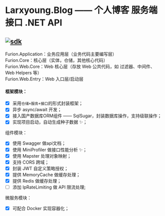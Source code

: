 # Larxyoung.Blog —— 个人博客 服务端接口 .NET API
[![sdk](https://img.shields.io/badge/sdk-7.0.4-d.svg)](#)  
-------------------------------
Furion.Application：业务应用层（业务代码主要编写层）  
Furion.Core：核心层（实体，仓储，其他核心代码）  
Furion.Web.Core：Web 核心层（存放 Web 公共代码，如 过滤器、中间件、Web Helpers 等）  
Furion.Web.Entry：Web 入口层/启动层  

#### 框架模块：  
- [x] 采用`仓储+服务+接口`的形式封装框架；
- [x] 异步 async/await 开发；
- [x] 接入国产数据库ORM组件 —— SqlSugar，封装数据库操作，支持级联操作；
- [x] 实现项目启动，自动生成种子数据 ✨； 

组件模块：
- [x] 使用 Swagger 做api文档；
- [x] 使用 MiniProfiler 做接口性能分析 ✨；
- [x] 使用 Mapster 处理对象映射；  
- [x] 支持 CORS 跨域；
- [x] 封装 JWT 自定义策略授权；
- [x] 提供 MemoryCache 做缓存处理；
- [x] 提供 Redis 做缓存处理；
- [ ] 添加 IpRateLimiting 做 API 限流处理;

微服务模块：
- [x] 可配合 Docker 实现容器化；